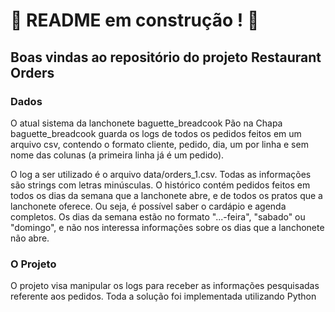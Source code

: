 # :construction: README em construção ! :construction:

## Boas vindas ao repositório do projeto Restaurant Orders
<!-- Olá, Tryber!
Esse é apenas um arquivo inicial para o README do seu projeto.
É essencial que você preencha esse documento por conta própria, ok?
Não deixe de usar nossas dicas de escrita de README de projetos, e deixe sua criatividade brilhar!
:warning: IMPORTANTE: você precisa deixar nítido:
- quais arquivos/pastas foram desenvolvidos por você; 
- quais arquivos/pastas foram desenvolvidos por outra pessoa estudante;
- quais arquivos/pastas foram desenvolvidos pela Trybe.
-->


### Dados
O atual sistema da lanchonete baguette_breadcook Pão na Chapa baguette_breadcook guarda os logs de todos os pedidos feitos em um arquivo csv, contendo o formato cliente, pedido, dia, um por linha e sem nome das colunas (a primeira linha já é um pedido).

O log a ser utilizado é o arquivo data/orders_1.csv. Todas as informações são strings com letras minúsculas. O histórico contém pedidos feitos em todos os dias da semana que a lanchonete abre, e de todos os pratos que a lanchonete oferece. Ou seja, é possível saber o cardápio e agenda completos. Os dias da semana estão no formato "...-feira", "sabado" ou "domingo", e não nos interessa informações sobre os dias que a lanchonete não abre.

### O Projeto
O projeto visa manipular os logs para receber as informações pesquisadas referente aos pedidos. Toda a solução foi implementada utilizando Python
